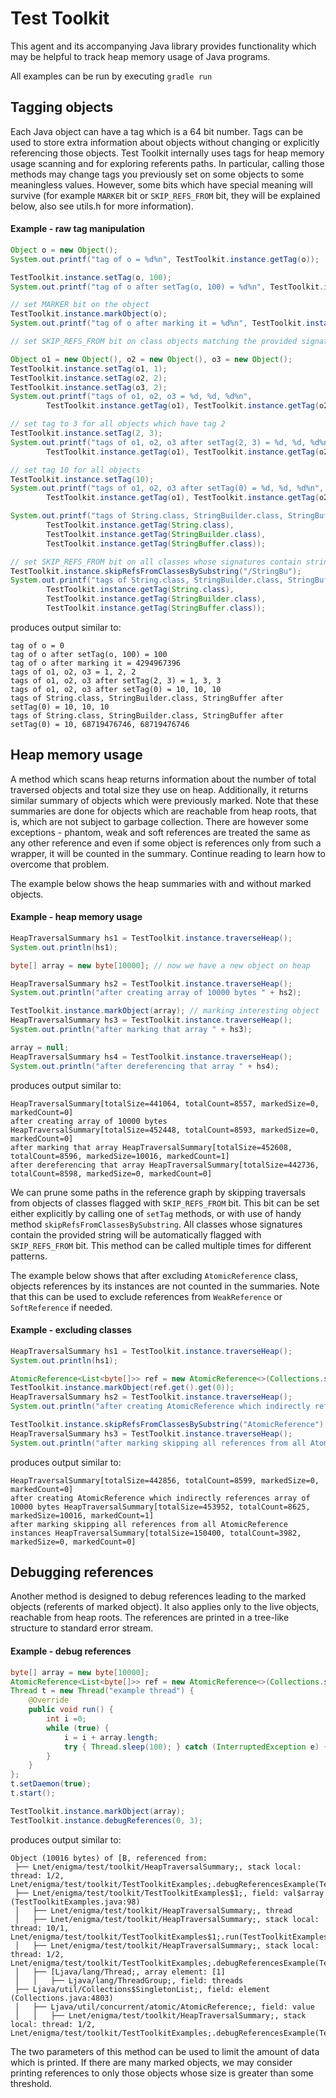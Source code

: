# Test Toolkit

This agent and its accompanying Java library provides functionality which may be helpful to track heap memory usage
of Java programs.

All examples can be run by executing `gradle run`

## Tagging objects

Each Java object can have a tag which is a 64 bit number. Tags can be used to store extra information about objects
without changing or explicitly referencing those objects. Test Toolkit internally uses tags for heap memory usage 
scanning and for exploring referents paths. In particular, calling those methods may change tags you previously set
on some objects to some meaningless values. However, some bits which have special meaning will survive (for example
`MARKER` bit or `SKIP_REFS_FROM` bit, they will be explained below, also see utils.h for more information).

#### Example - raw tag manipulation

```java
Object o = new Object();
System.out.printf("tag of o = %d%n", TestToolkit.instance.getTag(o));

TestToolkit.instance.setTag(o, 100);
System.out.printf("tag of o after setTag(o, 100) = %d%n", TestToolkit.instance.getTag(o));

// set MARKER bit on the object
TestToolkit.instance.markObject(o);
System.out.printf("tag of o after marking it = %d%n", TestToolkit.instance.getTag(o));

// set SKIP_REFS_FROM bit on class objects matching the provided signature

Object o1 = new Object(), o2 = new Object(), o3 = new Object();
TestToolkit.instance.setTag(o1, 1);
TestToolkit.instance.setTag(o2, 2);
TestToolkit.instance.setTag(o3, 2);
System.out.printf("tags of o1, o2, o3 = %d, %d, %d%n",
        TestToolkit.instance.getTag(o1), TestToolkit.instance.getTag(o2), TestToolkit.instance.getTag(o3));

// set tag to 3 for all objects which have tag 2
TestToolkit.instance.setTag(2, 3);
System.out.printf("tags of o1, o2, o3 after setTag(2, 3) = %d, %d, %d%n",
        TestToolkit.instance.getTag(o1), TestToolkit.instance.getTag(o2), TestToolkit.instance.getTag(o3));

// set tag 10 for all objects
TestToolkit.instance.setTag(10);
System.out.printf("tags of o1, o2, o3 after setTag(0) = %d, %d, %d%n",
        TestToolkit.instance.getTag(o1), TestToolkit.instance.getTag(o2), TestToolkit.instance.getTag(o3));

System.out.printf("tags of String.class, StringBuilder.class, StringBuffer = %d, %d, %d%n",
        TestToolkit.instance.getTag(String.class),
        TestToolkit.instance.getTag(StringBuilder.class),
        TestToolkit.instance.getTag(StringBuffer.class));

// set SKIP_REFS_FROM bit on all classes whose signatures contain string '/StringBu'
TestToolkit.instance.skipRefsFromClassesBySubstring("/StringBu");
System.out.printf("tags of String.class, StringBuilder.class, StringBuffer after skipRefsFromClassesBySubstring('/StringBu') = %d, %d, %d%n",
        TestToolkit.instance.getTag(String.class),
        TestToolkit.instance.getTag(StringBuilder.class),
        TestToolkit.instance.getTag(StringBuffer.class));
```

produces output similar to:

```
tag of o = 0
tag of o after setTag(o, 100) = 100
tag of o after marking it = 4294967396
tags of o1, o2, o3 = 1, 2, 2
tags of o1, o2, o3 after setTag(2, 3) = 1, 3, 3
tags of o1, o2, o3 after setTag(0) = 10, 10, 10
tags of String.class, StringBuilder.class, StringBuffer after setTag(0) = 10, 10, 10
tags of String.class, StringBuilder.class, StringBuffer after setTag(0) = 10, 68719476746, 68719476746
```

## Heap memory usage

A method which scans heap returns information about the number of total traversed objects and total size they use on 
heap. Additionally, it returns similar summary of objects which were previously marked. Note that these summaries are
done for objects which are reachable from heap roots, that is, which are not subject to garbage collection. There are
however some exceptions - phantom, weak and soft references are treated the same as any other reference and even if some 
object is references only from such a wrapper, it will be counted in the summary. Continue reading to learn how to 
overcome that problem.  

The example below shows the heap summaries with and without marked objects.

#### Example - heap memory usage

```java
HeapTraversalSummary hs1 = TestToolkit.instance.traverseHeap();
System.out.println(hs1);

byte[] array = new byte[10000]; // now we have a new object on heap

HeapTraversalSummary hs2 = TestToolkit.instance.traverseHeap();
System.out.println("after creating array of 10000 bytes " + hs2);

TestToolkit.instance.markObject(array); // marking interesting object
HeapTraversalSummary hs3 = TestToolkit.instance.traverseHeap();
System.out.println("after marking that array " + hs3);

array = null;
HeapTraversalSummary hs4 = TestToolkit.instance.traverseHeap();
System.out.println("after dereferencing that array " + hs4);
```

produces output similar to:

```
HeapTraversalSummary[totalSize=441064, totalCount=8557, markedSize=0, markedCount=0]
after creating array of 10000 bytes HeapTraversalSummary[totalSize=452448, totalCount=8593, markedSize=0, markedCount=0]
after marking that array HeapTraversalSummary[totalSize=452608, totalCount=8596, markedSize=10016, markedCount=1]
after dereferencing that array HeapTraversalSummary[totalSize=442736, totalCount=8598, markedSize=0, markedCount=0]
```

We can prune some paths in the reference graph by skipping traversals from objects of classes flagged with 
`SKIP_REFS_FROM` bit. This bit can be set either explicitly by calling one of `setTag` methods, or with use of handy
method `skipRefsFromClassesBySubstring`. All classes whose signatures contain the provided string will be automatically
flagged with `SKIP_REFS_FROM` bit. This method can be called multiple times for different patterns.

The example below shows that after excluding `AtomicReference` class, objects references by its instances are not 
counted in the summaries. Note that this can be used to exclude references from `WeakReference` or `SoftReference` if 
needed.

#### Example - excluding classes

```java
HeapTraversalSummary hs1 = TestToolkit.instance.traverseHeap();
System.out.println(hs1);

AtomicReference<List<byte[]>> ref = new AtomicReference<>(Collections.singletonList(new byte[10000]));
TestToolkit.instance.markObject(ref.get().get(0));
HeapTraversalSummary hs2 = TestToolkit.instance.traverseHeap();
System.out.println("after creating AtomicReference which indirectly references array of 10000 bytes " + hs2);

TestToolkit.instance.skipRefsFromClassesBySubstring("AtomicReference");
HeapTraversalSummary hs3 = TestToolkit.instance.traverseHeap();
System.out.println("after marking skipping all references from all AtomicReference instances " + hs3);
```

produces output similar to:

```
HeapTraversalSummary[totalSize=442856, totalCount=8599, markedSize=0, markedCount=0]
after creating AtomicReference which indirectly references array of 10000 bytes HeapTraversalSummary[totalSize=453952, totalCount=8625, markedSize=10016, markedCount=1]
after marking skipping all references from all AtomicReference instances HeapTraversalSummary[totalSize=150400, totalCount=3982, markedSize=0, markedCount=0]
```

## Debugging references

Another method is designed to debug references leading to the marked objects (referents of marked object). It also 
applies only to the live objects, reachable from heap roots. The references are printed in a tree-like structure to 
standard error stream. 

#### Example - debug references

```java
byte[] array = new byte[10000];
AtomicReference<List<byte[]>> ref = new AtomicReference<>(Collections.singletonList(array));
Thread t = new Thread("example thread") {
    @Override
    public void run() {
        int i =0;
        while (true) {
            i = i + array.length;
            try { Thread.sleep(100); } catch (InterruptedException e) { return; }
        }
    }
};
t.setDaemon(true);
t.start();

TestToolkit.instance.markObject(array);
TestToolkit.instance.debugReferences(0, 3);
```

produces output similar to:

```
Object (10016 bytes) of [B, referenced from:
 ├── Lnet/enigma/test/toolkit/HeapTraversalSummary;, stack local: thread: 1/2, Lnet/enigma/test/toolkit/TestToolkitExamples;.debugReferencesExample(TestToolkitExamples.java:112)
 ├── Lnet/enigma/test/toolkit/TestToolkitExamples$1;, field: val$array  (TestToolkitExamples.java:98)
 │   ├── Lnet/enigma/test/toolkit/HeapTraversalSummary;, thread
 │   ├── Lnet/enigma/test/toolkit/HeapTraversalSummary;, stack local: thread: 10/1, Lnet/enigma/test/toolkit/TestToolkitExamples$1;.run(TestToolkitExamples.java:104)
 │   ├── Lnet/enigma/test/toolkit/HeapTraversalSummary;, stack local: thread: 1/2, Lnet/enigma/test/toolkit/TestToolkitExamples;.debugReferencesExample(TestToolkitExamples.java:112)
 │   ├── [Ljava/lang/Thread;, array element: [1]
 │   │   ├── Ljava/lang/ThreadGroup;, field: threads 
 ├── Ljava/util/Collections$SingletonList;, field: element  (Collections.java:4803)
 │   ├── Ljava/util/concurrent/atomic/AtomicReference;, field: value 
 │   │   ├── Lnet/enigma/test/toolkit/HeapTraversalSummary;, stack local: thread: 1/2, Lnet/enigma/test/toolkit/TestToolkitExamples;.debugReferencesExample(TestToolkitExamples.java:112)
```

The two parameters of this method can be used to limit the amount of data which is printed. If there are many marked
objects, we may consider printing references to only those objects whose size is greater than some threshold.
